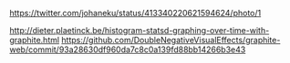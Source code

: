https://twitter.com/johaneku/status/413340220621594624/photo/1

http://dieter.plaetinck.be/histogram-statsd-graphing-over-time-with-graphite.html
https://github.com/DoubleNegativeVisualEffects/graphite-web/commit/93a28630df960da7c8c0a139fd88bb14266b3e43
